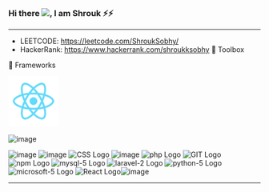 
### Hi there <img src="https://raw.githubusercontent.com/MartinHeinz/MartinHeinz/master/wave.gif" width="30px">, I am Shrouk ⚡⚡

---
- LEETCODE:  https://leetcode.com/ShroukSobhy/ 
- HackerRank: https://www.hackerrank.com/shroukksobhy
🧰 Toolbox

📌 Frameworks

<img src="https://raw.githubusercontent.com/github/explore/main/topics/react/react.png" alt="React Logo" width="100"/>

![image](https://user-images.githubusercontent.com/26182196/195210747-acefc2df-b188-48ca-8732-a4f43f35941c.png)

![image](https://user-images.githubusercontent.com/26182196/195211125-cbbe578b-3162-44d9-9a59-33f4af7069b3.png) ![image](https://user-images.githubusercontent.com/26182196/195211304-d77834cc-5fb2-4baf-8cde-2c66bd646636.png) <img src="https://cdn.worldvectorlogo.com/logos/bootstrap-4.svg" alt="CSS Logo" width="50" height="50"/> ![image](https://user-images.githubusercontent.com/26182196/195211232-9d487c87-9f90-4d0b-b7bf-ac14cad2aa65.png) <img src="https://cdn.worldvectorlogo.com/logos/php.svg" alt="php Logo" width="50" height="50"/>   <img src="https://cdn.worldvectorlogo.com/logos/git.svg" alt="GIT Logo" width="50" height="50"/> <img src="https://cdn.worldvectorlogo.com/logos/npm.svg" alt="npm Logo" width="50" height="50"/> <img src="https://cdn.worldvectorlogo.com/logos/mysql-5.svg" alt="mysql-5 Logo" width="50" height="50"/> <img src="https://cdn.worldvectorlogo.com/logos/laravel-2.svg" alt="laravel-2 Logo" width="50" height="50"/> <img src="https://cdn.worldvectorlogo.com/logos/python-5.svg" alt="python-5 Logo" width="50" height="50"/> <img src="https://cdn.worldvectorlogo.com/logos/microsoft-5.svg" alt="microsoft-5 Logo" width="50" height="50"/> <img src="https://cdn.worldvectorlogo.com/logos/react-2.svg" alt="React Logo" width="50" height="50"/>![image](https://user-images.githubusercontent.com/26182196/195211499-255998ab-5df0-4947-9ee3-3dea98eb82da.png)




---

<!--
**shroukksobhy/shroukksobhy** is a ✨ _special_ ✨ repository because its `README.md` (this file) appears on your GitHub profile.

Here are some ideas to get you started:

- 🔭 I’m currently working on ...
- 🌱 I’m currently learning ...
- 👯 I’m looking to collaborate on ...
- 🤔 I’m looking for help with ...
- 💬 Ask me about ...
- 📫 How to reach me: ...
- 😄 Pronouns: ...
- ⚡ Fun fact: ...
-  Hi there 👋

-->
